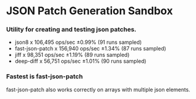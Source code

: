 # JSON Patch Generation Sandbox

### Utility for creating and testing json patches.

 - json8 x 106,495 ops/sec ±0.99% (91 runs sampled)
 - fast-json-patch x 156,940 ops/sec ±1.34% (87 runs sampled)
 - jiff x 98,351 ops/sec ±1.19% (89 runs sampled)
 - deep-diff x 56,751 ops/sec ±1.01% (90 runs sampled)

### Fastest is fast-json-patch

fast-json-patch also works correctly on arrays with multiple json elements.